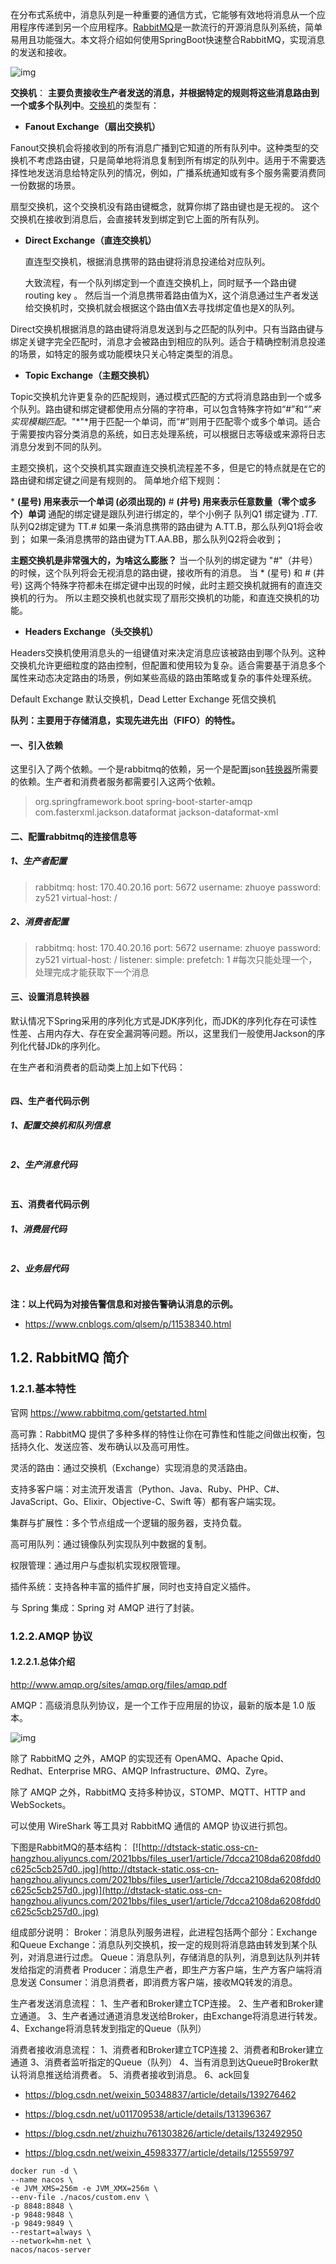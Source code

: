 









在分布式系统中，消息队列是一种重要的通信方式，它能够有效地将消息从一个应用程序传递到另一个应用程序。[RabbitMQ](https://so.csdn.net/so/search?q=RabbitMQ&spm=1001.2101.3001.7020)是一款流行的开源消息队列系统，简单易用且功能强大。本文将介绍如何使用SpringBoot快速整合RabbitMQ，实现消息的发送和接收。

![img](https://i-blog.csdnimg.cn/blog_migrate/a1887a16cb24bba4af0e3f8fd2e5e1f0.png) 

**交换机**： **主要负责接收生产者发送的消息，并根据特定的规则将这些消息路由到一个或多个队列中**。[交换机](https://so.csdn.net/so/search?q=交换机&spm=1001.2101.3001.7020)的类型有：

-  **Fanout Exchange（扇出交换机）**

​    Fanout交换机会将接收到的所有消息广播到它知道的所有队列中。这种类型的交换机不考虑路由键，只是简单地将消息复制到所有绑定的队列中。适用于不需要选择性地发送消息给特定队列的情况，例如，广播系统通知或有多个服务需要消费同一份数据的场景。

扇型交换机，这个交换机没有路由键概念，就算你绑了路由键也是无视的。 这个交换机在接收到消息后，会直接转发到绑定到它上面的所有队列。

- **Direct Exchange（直连交换机）**

  直连型交换机，根据消息携带的路由键将消息投递给对应队列。

  大致流程，有一个队列绑定到一个直连交换机上，同时赋予一个路由键 routing key 。
  然后当一个消息携带着路由值为X，这个消息通过生产者发送给交换机时，交换机就会根据这个路由值X去寻找绑定值也是X的队列。

​    Direct交换机根据消息的路由键将消息发送到与之匹配的队列中。只有当路由键与绑定关键字完全匹配时，消息才会被路由到相应的队列。适合于精确控制消息投递的场景，如特定的服务或功能模块只关心特定类型的消息。



- **Topic Exchange（主题交换机）**

​    Topic交换机允许更复杂的匹配规则，通过模式匹配的方式将消息路由到一个或多个队列。路由键和绑定键都使用点分隔的字符串，可以包含特殊字符如“#”和“*”来实现模糊匹配。*"\*"*用于匹配一个单词，而“#”则用于匹配零个或多个单词。适合于需要按内容分类消息的系统，如日志处理系统，可以根据日志等级或来源将日志消息分发到不同的队列。

主题交换机，这个交换机其实跟直连交换机流程差不多，但是它的特点就是在它的路由键和绑定键之间是有规则的。
简单地介绍下规则：

\* **(星号) 用来表示一个单词 (必须出现的)**
\# **(井号) 用来表示任意数量（零个或多个）单词**
通配的绑定键是跟队列进行绑定的，举个小例子
队列Q1 绑定键为 *.TT.*     队列Q2绑定键为 TT.#
如果一条消息携带的路由键为 A.TT.B，那么队列Q1将会收到；
如果一条消息携带的路由键为TT.AA.BB，那么队列Q2将会收到；

**主题交换机是非常强大的，为啥这么膨胀？**
当一个队列的绑定键为 "#"（井号） 的时候，这个队列将会无视消息的路由键，接收所有的消息。
当 * (星号) 和 # (井号) 这两个特殊字符都未在绑定键中出现的时候，此时主题交换机就拥有的直连交换机的行为。
所以主题交换机也就实现了扇形交换机的功能，和直连交换机的功能。

- **Headers Exchange（头交换机）**

​    Headers交换机使用消息头的一组键值对来决定消息应该被路由到哪个队列。这种交换机允许更细粒度的路由控制，但配置和使用较为复杂。适合需要基于消息多个属性来动态决定路由的场景，例如某些高级的路由策略或复杂的事件处理系统。

Default Exchange 默认交换机，Dead Letter Exchange 死信交换机

**队列：主要用于存储消息，实现先进先出（FIFO）的特性。**

#### **一、引入依赖**

这里引入了两个依赖。一个是rabbitmq的依赖，另一个是配置json[转换器](https://so.csdn.net/so/search?q=转换器&spm=1001.2101.3001.7020)所需要的依赖。生产者和消费者服务都需要引入这两个依赖。

> <dependency>
>    <groupId>org.springframework.boot</groupId>
>    <artifactId>spring-boot-starter-amqp</artifactId>
> </dependency>
> <dependency>
>    <groupId>com.fasterxml.jackson.dataformat</groupId>
>     <artifactId>jackson-dataformat-xml</artifactId>
>  </dependency>

#### 二、配置rabbitmq的连接信息等

##### 1、生产者配置

>  rabbitmq:
>   host: 170.40.20.16
>   port: 5672
>   username: zhuoye
>   password: zy521
>   virtual-host: /

##### 2、消费者配置 

>   rabbitmq:
>   host: 170.40.20.16
>  port: 5672
>   username: zhuoye
>   password: zy521
>   virtual-host: /
>   listener:
>    simple:
>     prefetch: 1 #每次只能处理一个，处理完成才能获取下一个消息

#### 三、设置消息转换器

​    默认情况下Spring采用的序列化方式是JDK序列化，而JDK的序列化存在可读性性差、占用内存大、存在安全漏洞等问题。所以，这里我们一般使用Jackson的序列化代替JDk的序列化。

在生产者和消费者的启动类上加上如下代码：  

```java

```

#### 四、生产者代码示例

#####  1、配置交换机和队列信息

```java

```

##### 2、生产消息代码

```java

```

#### 五、消费者代码示例

##### 1、消费层代码

```java

```

##### 2、业务层代码 

```java

```

**注：以上代码为对接告警信息和对接告警确认消息的示例。**



- https://www.cnblogs.com/qlsem/p/11538340.html

## 1.2. RabbitMQ 简介

### 1.2.1.基本特性

官网 https://www.rabbitmq.com/getstarted.html

高可靠：RabbitMQ 提供了多种多样的特性让你在可靠性和性能之间做出权衡，包括持久化、发送应答、发布确认以及高可用性。

灵活的路由：通过交换机（Exchange）实现消息的灵活路由。

支持多客户端：对主流开发语言（Python、Java、Ruby、PHP、C#、JavaScript、Go、Elixir、Objective-C、Swift 等）都有客户端实现。

集群与扩展性：多个节点组成一个逻辑的服务器，支持负载。

高可用队列：通过镜像队列实现队列中数据的复制。

权限管理：通过用户与虚拟机实现权限管理。

插件系统：支持各种丰富的插件扩展，同时也支持自定义插件。

与 Spring 集成：Spring 对 AMQP 进行了封装。

### 1.2.2.AMQP 协议

#### 1.2.2.1.总体介绍

http://www.amqp.org/sites/amqp.org/files/amqp.pdf

AMQP：高级消息队列协议，是一个工作于应用层的协议，最新的版本是 1.0 版本。

![img](https://img2018.cnblogs.com/blog/1725845/201909/1725845-20190919212155341-1628508872.png)

除了 RabbitMQ 之外，AMQP 的实现还有 OpenAMQ、Apache Qpid、Redhat、Enterprise MRG、AMQP Infrastructure、ØMQ、Zyre。

除了 AMQP 之外，RabbitMQ 支持多种协议，STOMP、MQTT、HTTP and WebSockets。

可以使用 WireShark 等工具对 RabbitMQ 通信的 AMQP 协议进行抓包。

下图是RabbitMQ的基本结构：
[![http://dtstack-static.oss-cn-hangzhou.aliyuncs.com/2021bbs/files_user1/article/7dcca2108da6208fdd0c625c5cb257d0..jpg](http://dtstack-static.oss-cn-hangzhou.aliyuncs.com/2021bbs/files_user1/article/7dcca2108da6208fdd0c625c5cb257d0..jpg)](http://dtstack-static.oss-cn-hangzhou.aliyuncs.com/2021bbs/files_user1/article/7dcca2108da6208fdd0c625c5cb257d0..jpg)
 
组成部分说明：
Broker：消息队列服务进程，此进程包括两个部分：Exchange和Queue
Exchange：消息队列交换机，按一定的规则将消息路由转发到某个队列，对消息进行过虑。
Queue：消息队列，存储消息的队列，消息到达队列并转发给指定的消费者
Producer：消息生产者，即生产方客户端，生产方客户端将消息发送
Consumer：消息消费者，即消费方客户端，接收MQ转发的消息。

生产者发送消息流程：
1、生产者和Broker建立TCP连接。
2、生产者和Broker建立通道。
3、生产者通过通道消息发送给Broker，由Exchange将消息进行转发。
4、Exchange将消息转发到指定的Queue（队列）

消费者接收消息流程：
1、消费者和Broker建立TCP连接
2、消费者和Broker建立通道
3、消费者监听指定的Queue（队列）
4、当有消息到达Queue时Broker默认将消息推送给消费者。
5、消费者接收到消息。
6、ack回复







- https://blog.csdn.net/weixin_50348837/article/details/139276462









- https://blog.csdn.net/u011709538/article/details/131396367

- https://blog.csdn.net/zhuizhu761303826/article/details/132492950
- https://blog.csdn.net/weixin_45983377/article/details/125559797





```shell
docker run -d \
--name nacos \
-e JVM_XMS=256m -e JVM_XMX=256m \
--env-file ./nacos/custom.env \
-p 8848:8848 \
-p 9848:9848 \
-p 9849:9849 \
--restart=always \
--network=hm-net \
nacos/nacos-server
```

